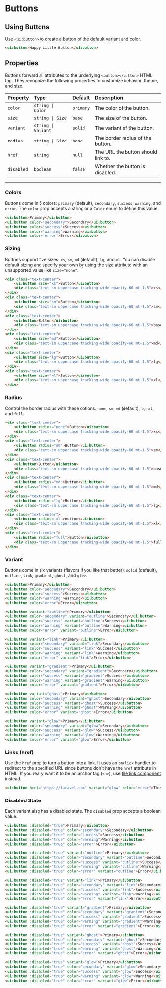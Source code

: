 # Buttons

## Using Buttons

Use `<ui:button>` to create a button of the default variant and color.

```html +demo title={Using Buttons} previewClasses={py-8 flex items-center justify-center}
<ui:button>Happy Little Button</ui:button>
```

## Properties

Buttons forward all attributes to the underlying `<button></button>` HTML tag. They recognize the following properties to customize behavior, theme, and size.

| Property | Type | Default | Description |
|:---|:---|:---|:---|
| `color` | `string \| Color` | `primary` | The color of the button. |
| `size` | `string \| Size` | `base` | The size of the button. |
| `variant` | `string \| Variant` | `solid` | The variant of the button. |
| `radius` | `string \| Size` | `base` | The border radius of the button. |
| `href` | `string` | `null` | The URL the button should link to. |
| `disabled` | `boolean` | `false` | Whether the button is disabled. |

---

### Colors
Buttons come in 5 colors: `primary` (default), `secondary`, `success`, `warning`, and `error`.
The `color` prop accepts a string or a `Color` enum to define this value.

```html +demo title={Simple Buttons} previewClasses={grid gap-5 grid-cols-1 sm:grid-cols-2 md:grid-cols-5 items-end justify-center py-12}
<ui:button>Primary</ui:button>
<ui:button color="secondary">Secondary</ui:button>
<ui:button color="success">Success</ui:button>
<ui:button color="warning">Warning</ui:button>
<ui:button color="error">Error</ui:button>
```

### Sizing
Buttons support five sizes: `xs`, `sm`, `md` (default), `lg`, and `xl`. You can
disable default sizing and specify your own by using the size attribute with an unsupported value like `size="none"`.

```html +demo title={Button Sizing} previewClasses={flex space-x-5 items-end justify-center py-12}
<div class="text-center">
    <ui:button size="xs">Button</ui:button>
    <div class="text-sm uppercase tracking-wide opacity-60 mt-1.5">xs</div>
</div>
<div class="text-center">
    <ui:button size="sm">Button</ui:button>
    <div class="text-sm uppercase tracking-wide opacity-60 mt-1.5">sm</div>
</div>
<div class="text-center">
    <ui:button>Button</ui:button>
    <div class="text-sm uppercase tracking-wide opacity-60 mt-1.5">base</div>
</div>
<div class="text-center">
    <ui:button size="md">Button</ui:button>
    <div class="text-sm uppercase tracking-wide opacity-60 mt-1.5">md</div>
</div>
<div class="text-center">
    <ui:button size="lg">Button</ui:button>
    <div class="text-sm uppercase tracking-wide opacity-60 mt-1.5">lg</div>
</div>
<div class="text-center">
    <ui:button size="xl">Button</ui:button>
    <div class="text-sm uppercase tracking-wide opacity-60 mt-1.5">xl</div>
</div>
```

### Radius

Control the border radius with these options: `none`, `sm`, `md` (default), `lg`, `xl`, and `full`.

```html +demo title={Button Sizing} previewClasses={flex space-x-5 items-end justify-center py-12}
<div class="text-center">
    <ui:button radius="none">Button</ui:button>
    <div class="text-sm uppercase tracking-wide opacity-60 mt-1.5">xs</div>
</div>
<div class="text-center">
    <ui:button radius="sm">Button</ui:button>
    <div class="text-sm uppercase tracking-wide opacity-60 mt-1.5">sm</div>
</div>
<div class="text-center">
    <ui:button>Button</ui:button>
    <div class="text-sm uppercase tracking-wide opacity-60 mt-1.5">base</div>
</div>
<div class="text-center">
    <ui:button radius="md">Button</ui:button>
    <div class="text-sm uppercase tracking-wide opacity-60 mt-1.5">md</div>
</div>
<div class="text-center">
    <ui:button radius="lg">Button</ui:button>
    <div class="text-sm uppercase tracking-wide opacity-60 mt-1.5">lg</div>
</div>
<div class="text-center">
    <ui:button radius="xl">Button</ui:button>
    <div class="text-sm uppercase tracking-wide opacity-60 mt-1.5">xl</div>
</div>
<div class="text-center">
    <ui:button radius="full">Button</ui:button>
    <div class="text-sm uppercase tracking-wide opacity-60 mt-1.5">full</div>
</div>
```


### Variant
Buttons come in six variants (flavors if you like that better): `solid` (default), `outline`, `link`, `gradient`, `ghost`, and `glow`.

```html +demo title={Solid Variant} previewClasses={grid gap-5 grid-cols-1 sm:grid-cols-2 md:grid-cols-5 items-end justify-center py-12}
<ui:button>Primary</ui:button>
<ui:button color="secondary">Secondary</ui:button>
<ui:button color="success">Success</ui:button>
<ui:button color="warning">Warning</ui:button>
<ui:button color="error">Error</ui:button>
```

```html +demo title={Outline Variant} previewClasses={grid gap-5 grid-cols-1 sm:grid-cols-2 md:grid-cols-5 items-end justify-center py-12}
<ui:button variant="outline">Primary</ui:button>
<ui:button color="secondary" variant="outline">Secondary</ui:button>
<ui:button color="success" variant="outline">Success</ui:button>
<ui:button color="warning" variant="outline">Warning</ui:button>
<ui:button color="error" variant="outline">Error</ui:button>
```

```html +demo title={Link Variant} previewClasses={grid gap-5 grid-cols-1 sm:grid-cols-2 md:grid-cols-5 items-end justify-center py-12}
<ui:button variant="link">Primary</ui:button>
<ui:button color="secondary" variant="link">Secondary</ui:button>
<ui:button color="success" variant="link">Success</ui:button>
<ui:button color="warning" variant="link">Warning</ui:button>
<ui:button color="error" variant="link">Error</ui:button>
```

```html +demo title={Gradient Variant} previewClasses={grid gap-5 grid-cols-1 sm:grid-cols-2 md:grid-cols-5 items-end justify-center py-12}
<ui:button variant="gradient">Primary</ui:button>
<ui:button color="secondary" variant="gradient">Secondary</ui:button>
<ui:button color="success" variant="gradient">Success</ui:button>
<ui:button color="warning" variant="gradient">Warning</ui:button>
<ui:button color="error" variant="gradient">Error</ui:button>
```

```html +demo title={Ghost Variant} previewClasses={grid gap-5 grid-cols-1 sm:grid-cols-2 md:grid-cols-5 items-end justify-center py-12}
<ui:button variant="ghost">Primary</ui:button>
<ui:button color="secondary" variant="ghost">Secondary</ui:button>
<ui:button color="success" variant="ghost">Success</ui:button>
<ui:button color="warning" variant="ghost">Warning</ui:button>
<ui:button color="error" variant="ghost">Error</ui:button>
```

```html +demo title={Glow Variant} previewClasses={grid gap-5 grid-cols-1 sm:grid-cols-2 md:grid-cols-5 items-end justify-center py-12}
<ui:button variant="glow">Primary</ui:button>
<ui:button color="secondary" variant="glow">Secondary</ui:button>
<ui:button color="success" variant="glow">Success</ui:button>
<ui:button color="warning" variant="glow">Warning</ui:button>
<ui:button color="error" variant="glow">Error</ui:button>
```

### Links (href)
Use the `href` prop to turn a button into a link. It uses an `onclick` handler to redirect to the specified URL since buttons don't have the `href` attribute in HTML. If you really want it to be an anchor tag (`<a>`), use [the link component](/docs/links) instead.

```html +demo title={Buttons as Links} previewClasses={flex items-center justify-center py-6}
<ui:button href="https://laravel.com" variant="glow" color="error">This Button Links to the Laravel Docs</ui:button>
```

### Disabled State
Each variant also has a disabled state. The `disabled` prop accepts a boolean value.

```html +demo title={Solid Variant (Disabled)} previewClasses={grid gap-5 grid-cols-1 sm:grid-cols-2 md:grid-cols-5 items-end justify-center py-12}
<ui:button :disabled="true">Primary</ui:button>
<ui:button :disabled="true" color="secondary">Secondary</ui:button>
<ui:button :disabled="true" color="success">Success</ui:button>
<ui:button :disabled="true" color="warning">Warning</ui:button>
<ui:button :disabled="true" color="error">Error</ui:button>
```

```html +demo title={Outline Variant (Disabled)} previewClasses={grid gap-5 grid-cols-1 sm:grid-cols-2 md:grid-cols-5 items-end justify-center py-12}
<ui:button :disabled="true" variant="outline">Primary</ui:button>
<ui:button :disabled="true" color="secondary" variant="outline">Secondary</ui:button>
<ui:button :disabled="true" color="success" variant="outline">Success</ui:button>
<ui:button :disabled="true" color="warning" variant="outline">Warning</ui:button>
<ui:button :disabled="true" color="error" variant="outline">Error</ui:button>
```

```html +demo title={Link Variant (Disabled)} previewClasses={grid gap-5 grid-cols-1 sm:grid-cols-2 md:grid-cols-5 items-end justify-center py-12}
<ui:button :disabled="true" variant="link">Primary</ui:button>
<ui:button :disabled="true" color="secondary" variant="link">Secondary</ui:button>
<ui:button :disabled="true" color="success" variant="link">Success</ui:button>
<ui:button :disabled="true" color="warning" variant="link">Warning</ui:button>
<ui:button :disabled="true" color="error" variant="link">Error</ui:button>
```

```html +demo title={Gradient Variant (Disabled)} previewClasses={grid gap-5 grid-cols-1 sm:grid-cols-2 md:grid-cols-5 items-end justify-center py-12}
<ui:button :disabled="true" variant="gradient">Primary</ui:button>
<ui:button :disabled="true" color="secondary" variant="gradient">Secondary</ui:button>
<ui:button :disabled="true" color="success" variant="gradient">Success</ui:button>
<ui:button :disabled="true" color="warning" variant="gradient">Warning</ui:button>
<ui:button :disabled="true" color="error" variant="gradient">Error</ui:button>
```

```html +demo title={Ghost Variant (Disabled)} previewClasses={grid gap-5 grid-cols-1 sm:grid-cols-2 md:grid-cols-5 items-end justify-center py-12}
<ui:button :disabled="true" variant="ghost">Primary</ui:button>
<ui:button :disabled="true" color="secondary" variant="ghost">Secondary</ui:button>
<ui:button :disabled="true" color="success" variant="ghost">Success</ui:button>
<ui:button :disabled="true" color="warning" variant="ghost">Warning</ui:button>
<ui:button :disabled="true" color="error" variant="ghost">Error</ui:button>
```

```html +demo title={Glow Variant (Disabled)} previewClasses={grid gap-5 grid-cols-1 sm:grid-cols-2 md:grid-cols-5 items-end justify-center py-12}
<ui:button :disabled="true" variant="glow">Primary</ui:button>
<ui:button :disabled="true" color="secondary" variant="glow">Secondary</ui:button>
<ui:button :disabled="true" color="success" variant="glow">Success</ui:button>
<ui:button :disabled="true" color="warning" variant="glow">Warning</ui:button>
<ui:button :disabled="true" color="error" variant="glow">Error</ui:button>
```

